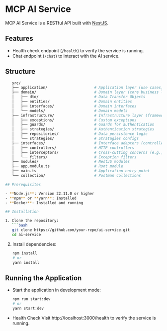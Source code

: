 # MCP AI Service

MCP AI Service is a RESTful API built with [NestJS](https://nestjs.com/).

## Features

- Health check endpoint (`/health`) to verify the service is running.
- Chat endpoint (`/chat`) to interact with the AI service.

## Structure

```bash
   src/
   ├── application/                     # Application layer (use cases, services)
   ├── domain/                          # Domain layer (core business logic)
   │   ├── dto/                         # Data Transfer Objects
   │   ├── entities/                    # Domain entities
   │   ├── interfaces/                  # Domain interfaces
   │   └── models/                      # Domain models
   ├── infrastructure/                  # Infrastructure layer (frameworks, tools)
   │   ├── exceptions/                  # Custom exceptions
   │   ├── guards/                      # Guards for authentication
   │   ├── strategies/                  # Authentication strategies
   │   ├── repositories/                # Data persistence logic
   │   └── strategies/                  # Stratagies configs
   ├── interfaces/                      # Interface adapters (controllers, gateways)
   │   ├── controllers/                 # HTTP controllers
   │   ├── interceptors/                # Cross-cutting concerns (e.g., logging)
   │   └── filters/                     # Exception filters
   ├── modules/                         # NestJS modules
   ├── app.module.ts                    # Root module
   ├── main.ts                          # Application entry point
   └── collection/                      # Postman collections

## Prerequisites

- **Node.js**: Version 22.11.0 or higher
- **npm** or **yarn**: Installed
- **Docker**: Installed and running

## Installation

1. Clone the repository:
   ```bash
   git clone https://github.com/your-repo/ai-service.git
   cd ai-service
   ```

2. Install dependencies:
   ```bash
   npm install
   # or
   yarn install
   ```

## Running the Application

- Start the application in development mode:
  ```bash
  npm run start:dev
  # or
  yarn start:dev
  ```

- Health Check
Visit http://localhost:3000/health to verify the service is running. 